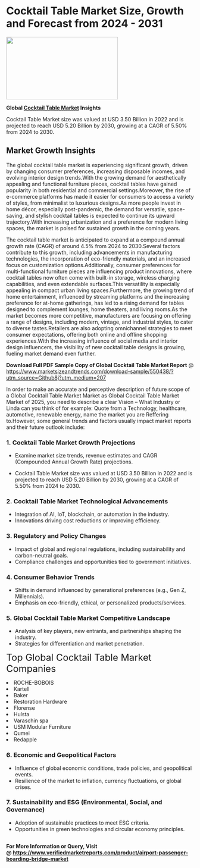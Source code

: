 <H1>Cocktail Table Market Size, Growth and Forecast from 2024 - 2031</H1><img class="aligncenter size-medium wp-image-584254" src="https://thirdeyenews.in/wp-content/uploads/2024/09/Global-Market-Research-300x168.jpeg" alt="" width="300" height="168" /><p><strong>Global&nbsp;<a href="https://www.marketsizeandtrends.com/download-sample/550438/?utm_source=Github8j?utm_medium=207">Cocktail Table Market</a> Insights</strong></p><p>Cocktail Table Market size was valued at USD 3.50 Billion in 2022 and is projected to reach USD 5.20 Billion by 2030, growing at a CAGR of 5.50% from 2024 to 2030.</p><p><h2>Market Growth Insights</h2> <p>The global cocktail table market is experiencing significant growth, driven by changing consumer preferences, increasing disposable incomes, and evolving interior design trends.With the growing demand for aesthetically appealing and functional furniture pieces, cocktail tables have gained popularity in both residential and commercial settings.Moreover, the rise of e-commerce platforms has made it easier for consumers to access a variety of styles, from minimalist to luxurious designs.As more people invest in home décor, especially post-pandemic, the demand for versatile, space-saving, and stylish cocktail tables is expected to continue its upward trajectory.With increasing urbanization and a preference for modern living spaces, the market is poised for sustained growth in the coming years. </p> <p>The cocktail table market is anticipated to expand at a compound annual growth rate (CAGR) of around 4.5% from 2024 to 2030.Several factors contribute to this growth, including advancements in manufacturing technologies, the incorporation of eco-friendly materials, and an increased focus on customization options.Additionally, consumer preferences for multi-functional furniture pieces are influencing product innovations, where cocktail tables now often come with built-in storage, wireless charging capabilities, and even extendable surfaces.This versatility is especially appealing in compact urban living spaces.Furthermore, the growing trend of home entertainment, influenced by streaming platforms and the increasing preference for at-home gatherings, has led to a rising demand for tables designed to complement lounges, home theaters, and living rooms.As the market becomes more competitive, manufacturers are focusing on offering a range of designs, including modern, vintage, and industrial styles, to cater to diverse tastes.Retailers are also adopting omnichannel strategies to meet consumer expectations, offering both online and offline shopping experiences.With the increasing influence of social media and interior design influencers, the visibility of new cocktail table designs is growing, fueling market demand even further.</p><p><span class=""><strong>Download Full PDF Sample Copy of Global Cocktail Table Market Report</strong> @ <a href="https://www.marketsizeandtrends.com/download-sample/550438/?utm_source=Github8j?utm_medium=207" target="_blank">https://www.marketsizeandtrends.com/download-sample/550438/?utm_source=Github8j?utm_medium=207</a></span></p><p>In order to make an accurate and perceptive description of future scope of a Global&nbsp;Cocktail Table Market Market as Global&nbsp;Cocktail Table Market Market of 2025, you need to describe a clear Vision &ndash; What Industry or Linda can you think of for example: Quote from a Technology, healthcare, automotive, renewable energy, name the market you are Reffering to.However, some general trends and factors usually impact market reports and their future outlook include:</p><h3>1.&nbsp;<strong>Cocktail Table Market Growth Projections</strong></h3><ul><li>Examine market size trends, revenue estimates and CAGR (Compounded Annual Growth Rate) projections.</li><li><p>Cocktail Table Market size was valued at USD 3.50 Billion in 2022 and is projected to reach USD 5.20 Billion by 2030, growing at a CAGR of 5.50% from 2024 to 2030.</p></li></ul><h3>2.&nbsp;<strong>Cocktail Table Market Technological Advancements</strong></h3><ul><li>Integration of AI, IoT, blockchain, or automation in the industry.</li><li>Innovations driving cost reductions or improving efficiency.</li></ul><h3>3.&nbsp;<strong>Regulatory and Policy Changes</strong></h3><ul><li>Impact of global and regional regulations, including sustainability and carbon-neutral goals.</li><li>Compliance challenges and opportunities tied to government initiatives.</li></ul><h3>4.&nbsp;<strong>Consumer Behavior Trends</strong></h3><ul><li>Shifts in demand influenced by generational preferences (e.g., Gen Z, Millennials).</li><li>Emphasis on eco-friendly, ethical, or personalized products/services.</li></ul><h3>5.&nbsp;<strong>Global Cocktail Table Market Competitive Landscape</strong></h3><ul><li>Analysis of key players, new entrants, and partnerships shaping the industry.</li><li>Strategies for differentiation and market penetration.</li></ul><p data-pm-slice="1 1 []"><span style="color: inherit; font-family: inherit; font-size: 25px;">Top Global Cocktail Table Market Companies</span></p><div class="" data-test-id=""><p><li>ROCHE-BOBOIS</li><li> Kartell</li><li> Baker</li><li> Restoration Hardware</li><li> Florense</li><li> Hulsta</li><li> Varaschin spa</li><li> USM Modular Furniture</li><li> Qumei</li><li> Redapple</li></p></div><h3>6.&nbsp;<strong>Economic and Geopolitical Factors</strong></h3><ul><li>Influence of global economic conditions, trade policies, and geopolitical events.</li><li>Resilience of the market to inflation, currency fluctuations, or global crises.</li></ul><h3>7.&nbsp;<strong>Sustainability and ESG (Environmental, Social, and Governance)</strong></h3><ul><li>Adoption of sustainable practices to meet ESG criteria.</li><li>Opportunities in green technologies and circular economy principles.</li></ul><h2><strong style="font-size: 14px;">For More Information or Query, Visit @&nbsp;</strong><a style="background-color: #ffffff; font-size: 14px;" href="https://www.marketsizeandtrends.com/report/cocktail-table-market/" target="_blank">https://www.verifiedmarketreports.com/product/airport-passenger-boarding-bridge-market</a></h2>